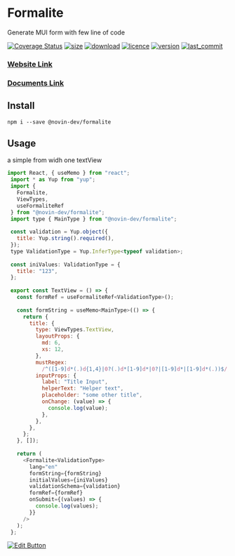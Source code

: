 # Formalite
Generate MUI form with few line of code

[![Coverage Status](https://coveralls.io/repos/github/novin-develop/formalite/badge.svg?branch=main)](https://coveralls.io/github/novin-develop/formalite?branch=main)
[![size](https://img.shields.io/bundlephobia/min/@novin-dev/formalite)](https://bundlephobia.com/package/@novin-dev/formalite)
[![download](https://img.shields.io/npm/dw/@novin-dev/formalite)](https://www.npmjs.com/package/@novin-dev/formalite)
[![licence](https://img.shields.io/npm/l/@novin-dev/formalite)](https://www.npmjs.com/package/@novin-dev/formalite)
[![version](https://img.shields.io/npm/v/@novin-dev/formalite)](https://www.npmjs.com/package/@novin-dev/formalite)
[![last_commit](https://img.shields.io/github/last-commit/novin-develop/formalite)](https://github.com/novin-develop/formalite)


### [Website Link](https://formalite.novin.dev/)

### [Documents Link](https://formalite-docs.novin.dev/)

## Install

```
npm i --save @novin-dev/formalite
```

## Usage
a simple from widh one textView
```js
import React, { useMemo } from "react";
 import * as Yup from "yup";
 import {
   Formalite,
   ViewTypes,
   useFormaliteRef
 } from "@novin-dev/formalite";
 import type { MainType } from "@novin-dev/formalite";
 
 const validation = Yup.object({
   title: Yup.string().required(),
 });
 type ValidationType = Yup.InferType<typeof validation>;
 
 const iniValues: ValidationType = {
   title: "123",
 };
 
 export const TextView = () => {
   const formRef = useFormaliteRef<ValidationType>();
 
   const formString = useMemo<MainType>(() => {
     return {
       title: {
         type: ViewTypes.TextView,
         layoutProps: {
           md: 6,
           xs: 12,
         },
         mustRegex:
           /^([1-9]d*(.)d{1,4}|0?(.)d*[1-9]d*|0?|[1-9]d*|[1-9]d*(.))$/,
         inputProps: {
           label: "Title Input",
           helperText: "Helper text",
           placeholder: "some other title",
           onChange: (value) => {
             console.log(value);
           },
         },
       },
     };
   }, []);
 
   return (
     <Formalite<ValidationType>
       lang="en"
       formString={formString}
       initialValues={iniValues}
       validationSchema={validation}
       formRef={formRef}
       onSubmit={(values) => {
         console.log(values);
       }}
     />
   );
 };
```
[![Edit Button](https://codesandbox.io/static/img/play-codesandbox.svg)](https://codesandbox.io/s/formalite-simple-3y170m?file=/src/App.tsx)



